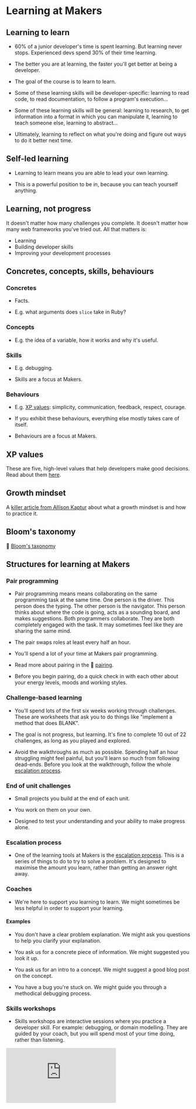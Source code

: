 # Learning at Makers

## Learning to learn

* 60% of a junior developer's time is spent learning.  But learning never stops.  Experienced devs spend 30% of their time learning.

* The better you are at learning, the faster you'll get better at being a developer.

* The goal of the course is to learn to learn.

* Some of these learning skills will be developer-specific: learning to read code, to read documentation, to follow a program's execution...

* Some of these learning skills will be general: learning to research, to get information into a format in which you can manipulate it, learning to teach someone else, learning to abstract...

* Ultimately, learning to reflect on what you're doing and figure out ways to do it better next time.

## Self-led learning

* Learning to learn means you are able to lead your own learning.

* This is a powerful position to be in, because you can teach yourself anything.

## Learning, not progress

It doesn't matter how many challenges you complete.  It doesn't matter how many web frameworks you've tried out.  All that matters is:

* Learning
* Building developer skills
* Improving your development processes

## Concretes, concepts, skills, behaviours

### Concretes

* Facts.

* E.g. what arguments does `slice` take in Ruby?

### Concepts

* E.g. the idea of a variable, how it works and why it's useful.

### Skills

* E.g. debugging.

* Skills are a focus at Makers.

### Behaviours

* E.g. [XP values](http://www.extremeprogramming.org/values.html): simplicity, communication, feedback, respect, courage.

* If you exhibit these behaviours, everything else mostly takes care of itself.

* Behaviours are a focus at Makers.

## XP values

These are five, high-level values that help developers make good decisions.  Read about them [here](http://www.extremeprogramming.org/values.html).

## Growth mindset

A [killer article from Allison Kaptur](http://akaptur.com/blog/2015/10/10/effective-learning-strategies-for-programmers/) about what a growth mindset is and how to practice it.

## Bloom's taxonomy

:pill: [Bloom's taxonomy](./blooms_taxonomy.md)

## Structures for learning at Makers

### Pair programming

* Pair programming means means collaborating on the same programming task at the same time.  One person is the driver.  This person does the typing.  The other person is the navigator.  This person thinks about where the code is going, acts as a sounding board, and makes suggestions.  Both programmers collaborate.  They are both completely engaged with the task.  It may sometimes feel like they are sharing the same mind.

* The pair swaps roles at least every half an hour.

* You'll spend a lot of your time at Makers pair programming.

* Read more about pairing in the :pill: [pairing](./pairing.md).

* Before you begin pairing, do a quick check in with each other about your energy levels, moods and working styles.

### Challenge-based learning

* You'll spend lots of the first six weeks working through challenges. These are worksheets that ask you to do things like "implement a method that does BLANK".

* The goal is not progress, but learning.  It's fine to complete 10 out of 22 challenges, as long as you played and explored.

* Avoid the walkthroughs as much as possible.  Spending half an hour struggling might feel painful, but you'll learn so much from following dead-ends.  Before you look at the walkthrough, follow the whole [escalation process](./escalation_process.md).

### End of unit challenges

* Small projects you build at the end of each unit.

* You work on them on your own.

* Designed to test your understanding and your ability to make progress alone.

### Escalation process

* One of the learning tools at Makers is the [escalation process](./escalation_process.md).  This is a series of things to do to try to solve a problem.  It's designed to maximise the amount you learn, rather than getting an answer right away.

### Coaches

* We're here to support you learning to learn.  We might sometimes be less helpful in order to support your learning.

#### Examples

* You don't have a clear problem explanation.  We might ask you questions to help you clarify your explanation.

* You ask us for a concrete piece of information. We might suggested you look it up.

* You ask us for an intro to a concept.  We might suggest a good blog post on the concept.

* You have a bug you're stuck on.  We might guide you through a methodical debugging process.

### Skills workshops

* Skills workshops are interactive sessions where you practice a developer skill.  For example: debugging, or domain modelling.  They are guided by your coach, but you will spend most of your time doing, rather than listening.


![Tracking pixel](https://githubanalytics.herokuapp.com/course/pills/learning_at_makers.md)
